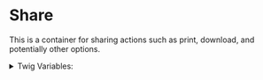 <!-- This is the general documentation layout. Add or remove any sections as needed, but try to stay consistent across components. -->
# Share

This is a container for sharing actions such as print, download, and potentially other options.

<details>
  <summary>Twig Variables:</summary>

  ```
  print_url: "javascript: window.print();",
  print_aria_label: "Print profile",
  download_url: "javascript: void(0);",
  download_aria_label: "Download profile",
  icon_path: "Path to icons.svg may be needed ... /themes/contrib/jcc_storybook/src/assets/icons.svg"
  ```
</details>
